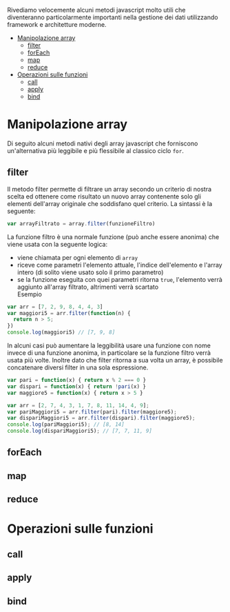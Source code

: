 Rivediamo velocemente alcuni metodi javascript molto utili che diventeranno particolarmente importanti nella gestione dei dati utilizzando framework e architetture moderne.
- [Manipolazione array](#array)
  - [filter](#filter)
  - [forEach](#forEach)
  - [map](#map)
  - [reduce](#reduce)
- [Operazioni sulle funzioni](#funcops)
  - [call](#call)
  - [apply](#apply)
  - [bind](#bind)


# <a name="array"></a>Manipolazione array
Di seguito alcuni metodi nativi degli array javascript che forniscono un'alternativa più leggibile e più flessibile al classico ciclo ```for```.
## <a name="filter"></a>filter
Il metodo filter permette di filtrare un array secondo un criterio di nostra scelta ed ottenere come risultato un nuovo array contenente solo gli elementi dell'array originale che soddisfano quel criterio.
La sintassi è la seguente:
```js
var arrayFiltrato = array.filter(funzioneFiltro)
```
La funzione filtro è una normale funzione (può anche essere anonima) che viene usata con la seguente logica:
- viene chiamata per ogni elemento di ```array```
- riceve come parametri l'elemento attuale, l'indice dell'elemento e l'array intero (di solito viene usato solo il primo parametro)
- se la funzione eseguita con quei parametri ritorna ```true```, l'elemento verrà aggiunto all'array filtrato, altrimenti verrà scartato  
Esempio
```js
var arr = [7, 2, 9, 8, 4, 4, 3]
var maggiori5 = arr.filter(function(n) {
  return n > 5;
})
console.log(maggiori5) // [7, 9, 8]
```
In alcuni casi può aumentare la leggibilità usare una funzione con nome invece di una funzione anonima, in particolare se la funzione filtro verrà usata più volte. Inoltre dato che filter ritorna a sua volta un array, è possibile concatenare diversi filter in una sola espressione.
```js
var pari = function(x) { return x % 2 === 0 }
var dispari = function(x) { return !pari(x) }
var maggiore5 = function(x) { return x > 5 }

var arr = [2, 7, 4, 3, 1, 7, 8, 11, 14, 4, 9];
var pariMaggiori5 = arr.filter(pari).filter(maggiore5);
var dispariMaggiori5 = arr.filter(dispari).filter(maggiore5);
console.log(pariMaggiori5); // [8, 14]
console.log(dispariMaggiori5); // [7, 7, 11, 9]
```
## <a name="forEach"></a>forEach
## <a name="map"></a>map
## <a name="reduce"></a>reduce

# <a name="funcops"></a>Operazioni sulle funzioni
## <a name="call"></a>call
## <a name="apply"></a>apply
## <a name="bind"></a>bind
